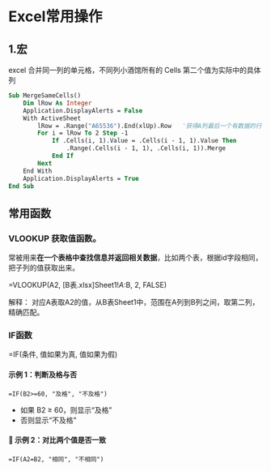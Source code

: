 # Excel常用操作



## 1.宏

excel 合并同一列的单元格，不同列小酒馆所有的 Cells 第二个值为实际中的具体列

```vb
Sub MergeSameCells()
    Dim lRow As Integer
    Application.DisplayAlerts = False
    With ActiveSheet
        lRow = .Range("A65536").End(xlUp).Row   '获得A列最后一个有数据的行
        For i = lRow To 2 Step -1
            If .Cells(i, 1).Value = .Cells(i - 1, 1).Value Then
                .Range(.Cells(i - 1, 1), .Cells(i, 1)).Merge
            End If
        Next
    End With
    Application.DisplayAlerts = True
End Sub
```



## 常用函数

### **VLOOKUP** 获取值函数。

常被用来**在一个表格中查找信息并返回相关数据**，比如两个表，根据id字段相同，把子列的值获取出来。

=VLOOKUP(A2, [B表.xlsx]Sheet1!$A:$B, 2, FALSE)

解释： 对应A表取A2的值，从B表Sheet1中，范围在A列到B列之间，取第二列，精确匹配。



### **IF函数**

=IF(条件, 值如果为真, 值如果为假)

#### 示例 1：判断及格与否

```
=IF(B2>=60, "及格", "不及格")
```

- 如果 B2 ≥ 60，则显示“及格”
- 否则显示“不及格”



#### 📌 示例 2：对比两个值是否一致

```
=IF(A2=B2, "相同", "不相同")
```
